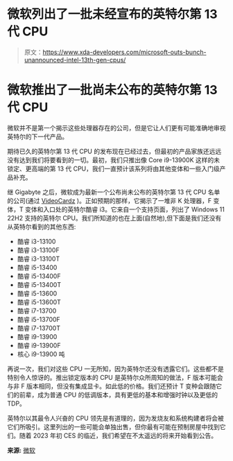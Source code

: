 # 微软列出了一批未经宣布的英特尔第 13 代 CPU

> 原文：<https://www.xda-developers.com/microsoft-outs-bunch-unannounced-intel-13th-gen-cpus/>

# 微软推出了一批尚未公布的英特尔第 13 代 CPU

微软并不是第一个揭示这些处理器存在的公司，但是它让人们更有可能准确地审视英特尔的下一代产品。

期待已久的英特尔第 13 代 CPU 的发布现在已经过去，但最初的产品家族还远远没有达到我们将要看到的一切。最初，我们只推出像 Core i9-13900K 这样的未锁定、更高端的第 13 代 CPU，我们一直预计该系列将由其他变体和一些入门级产品补充。

继 Gigabyte 之后，微软成为最新一个公布尚未公布的英特尔第 13 代 CPU 名单的公司(通过 [VideoCardz](https://videocardz.com/newz/microsoft-confirms-unreleased-intel-13th-gen-core-cpus-all-16-of-them) )。正如预期的那样，它揭示了一堆非 K 处理器，F 变体，T 变体和入口处的英特尔酷睿 i3。它来自一个支持页面，列出了 Windows 11 22H2 支持的英特尔 CPU。我们所知道的也在上面(自然地),但下面是我们还没有从英特尔看到的其他东西:

*   酷睿 i3-13100
*   酷睿 i3-13100F
*   酷睿 i3-13100T
*   酷睿 i5-13400
*   酷睿 i5-13400F
*   酷睿 i5-13400T
*   酷睿 i5-13600
*   酷睿 i5-13600T
*   酷睿 i7-13700
*   酷睿 i5-13700F
*   酷睿 i7-13700T
*   酷睿 i9-13900
*   酷睿 i9-13900F
*   核心 i9-13900 吨

再说一次，我们对这些 CPU 一无所知，因为英特尔还没有透露它们。这些都不是特别令人惊讶的。推出锁定版本的 CPU 是英特尔众所周知的做法，F 版本可能会与非 F 版本相同，但没有集成显卡。如此低的价格。我们还预计 T 变种会跟随它们的前辈，成为普通 CPU 的低调版本，具有更低的基本和增强时钟以及更低的 TDP。

英特尔以其最令人兴奋的 CPU 领先是有道理的，因为发烧友和系统构建者将会被它们所吸引。这里列出的一些可能会单独出售，但你最有可能在预制房屋中找到它们。随着 2023 年初 CES 的临近，我们希望在不太遥远的将来开始看到公告。

**来源:** [微软](https://learn.microsoft.com/en-us/windows-hardware/design/minimum/supported/windows-11-22h2-supported-intel-processors)